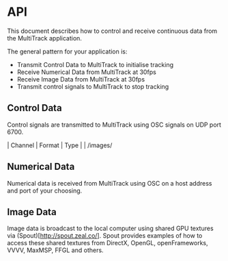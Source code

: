 # API

This document describes how to control and receive continuous data from the MultiTrack application.

The general pattern for your application is:

* Transmit Control Data to MultiTrack to initialise tracking
* Receive Numerical Data from MultiTrack at 30fps
* Receive Image Data from MultiTrack at 30fps
* Transmit control signals to MultiTrack to stop tracking

## Control Data

Control signals are transmitted to MultiTrack using OSC signals on UDP port 6700.

| Channel | Format | Type |
| /images/

## Numerical Data

Numerical data is received from MultiTrack using OSC on a host address and port of your choosing.

## Image Data

Image data is broadcast to the local computer using shared GPU textures via (Spout)[http://spout.zeal.co/]. Spout provides examples of how to access these shared textures from DirectX, OpenGL, openFrameworks, VVVV, MaxMSP, FFGL and others.

